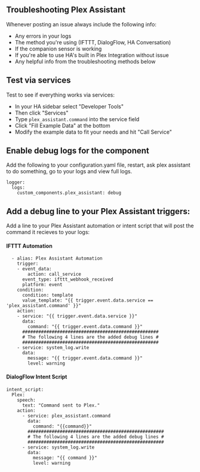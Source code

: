 ## Troubleshooting Plex Assistant

Whenever posting an issue always include the following info: 

* Any errors in your logs
* The method you're using (IFTTT, DialogFlow, HA Conversation)
* If the companion sensor is working
* If you're able to use HA's built in Plex Integration without issue
* Any helpful info from the troubleshooting methods below

## Test via services

Test to see if everything works via services:
* In your HA sidebar select "Developer Tools"
* Then click "Services"
* Type `plex_assistant.command` into the service field
* Click "Fill Example Data" at the bottom
* Modify the example data to fit your needs and hit "Call Service"

## Enable debug logs for the component

Add the following to your configuration.yaml file, restart, ask plex assistant to do something, go to your logs and view full logs.

```
logger:
  logs:
    custom_components.plex_assistant: debug
```

## Add a debug line to your Plex Assistant triggers:

Add a line to your Plex Assistant automation or intent script that will post the command it recieves to your logs:

#### IFTTT Automation

```
  - alias: Plex Assistant Automation
    trigger:
    - event_data:
        action: call_service
      event_type: ifttt_webhook_received
      platform: event
    condition:
      condition: template
      value_template: "{{ trigger.event.data.service == 'plex_assistant.command' }}"
    action:
    - service: "{{ trigger.event.data.service }}"
      data:
        command: "{{ trigger.event.data.command }}"
      ###################################################
      # The following 4 lines are the added debug lines #
      ###################################################
    - service: system_log.write
      data:
        message: "{{ trigger.event.data.command }}"
        level: warning
```

#### DialogFlow Intent Script

```
intent_script:
  Plex:
    speech:
      text: "Command sent to Plex."
    action:
      - service: plex_assistant.command
        data:
          command: "{{command}}"
        ###################################################
        # The following 4 lines are the added debug lines #
        ###################################################
      - service: system_log.write
        data:
          message: "{{ command }}"
          level: warning
```
